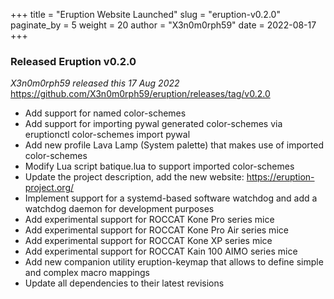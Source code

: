 +++
title = "Eruption Website Launched"
slug = "eruption-v0.2.0"
paginate_by = 5
weight = 20
author = "X3n0m0rph59"
date = 2022-08-17
+++

### Released Eruption v0.2.0

_X3n0m0rph59 released this 17 Aug 2022_ https://github.com/X3n0m0rph59/eruption/releases/tag/v0.2.0

- Add support for named color-schemes
- Add support for importing pywal generated color-schemes via eruptionctl color-schemes import pywal
- Add new profile Lava Lamp (System palette) that makes use of imported color-schemes
- Modify Lua script batique.lua to support imported color-schemes
- Update the project description, add the new website: https://eruption-project.org/
- Implement support for a systemd-based software watchdog and add a watchdog daemon for development purposes
- Add experimental support for ROCCAT Kone Pro series mice
- Add experimental support for ROCCAT Kone Pro Air series mice
- Add experimental support for ROCCAT Kone XP series mice
- Add experimental support for ROCCAT Kain 100 AIMO series mice
- Add new companion utility eruption-keymap that allows to define simple and complex macro mappings
- Update all dependencies to their latest revisions
